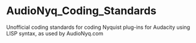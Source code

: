 # AudioNyq_Coding_Standards
Unofficial coding standards for coding Nyquist plug-ins for Audacity using LISP syntax, as used by AudioNyq.com
